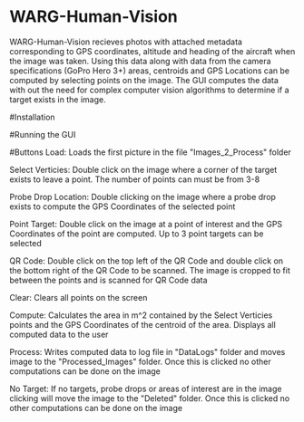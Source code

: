 # WARG-Human-Vision
WARG-Human-Vision recieves photos with attached metadata corresponding to GPS coordinates, altitude and heading of the aircraft when the image was taken. Using this data along with data from the camera specifications (GoPro Hero 3+) areas, centroids and GPS Locations can be computed by selecting points on the image. The GUI computes the data with out the need for complex computer vision algorithms to determine if a target exists in the image.  

#Installation

#Running the GUI

#Buttons
Load: Loads the first picture in the file "Images_2_Process" folder

Select Verticies: Double click on the image where a corner of the target exists to leave a point. The number of points can must be from 3-8

Probe Drop Location: Double clicking on the image where a probe drop exists to compute the GPS Coordinates of the selected point

Point Target: Double click on the image at a point of interest and the GPS Coordinates of the point are computed. Up to 3 point targets can be selected

QR Code: Double click on the top left of the QR Code and double click on the bottom right of the QR Code to be scanned. The image is cropped to fit between the points and is scanned for QR Code data

Clear: Clears all points on the screen

Compute: Calculates the area in m^2 contained by the Select Verticies points and the GPS Coordinates of the centroid of the area. Displays all computed data to the user

Process: Writes computed data to log file in "DataLogs" folder and moves image to the "Processed_Images" folder. Once this is clicked no other computations can be done on the image

No Target: If no targets, probe drops or areas of interest are in the image clicking will move the image to the "Deleted" folder. Once this is clicked no other computations can be done on the image


